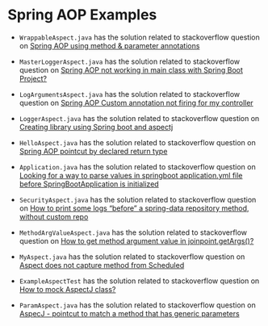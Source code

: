 Spring AOP Examples
=======================

- `WrappableAspect.java` has the solution related to stackoverflow question on [Spring AOP using method & parameter annotations](https://stackoverflow.com/questions/46557027/spring-aop-using-method-parameter-annotations)

- `MasterLoggerAspect.java` has the solution related to stackoverflow question on [Spring AOP not working in main class with Spring Boot Project?](https://stackoverflow.com/questions/46700032/spring-aop-not-working-in-main-class-with-spring-boot-project/46701299#46701299)

- `LogArgumentsAspect.java` has the solution related to stackoverflow question on [Spring AOP Custom annotation not firing for my controller](https://stackoverflow.com/questions/46693030/spring-aop-custom-annotation-not-firing-for-my-controller/46701714#46701714)

- `LoggerAspect.java` has the solution related to stackoverflow question on [Creating library using Spring boot and aspectj](https://stackoverflow.com/questions/46223181/creating-library-using-spring-boot-and-aspectj/46702093#46702093)

- `HelloAspect.java` has the solution related to stackoverflow question on [Spring AOP pointcut by declared return type](https://stackoverflow.com/questions/43754433/spring-aop-pointcut-by-declared-return-type)

- `Application.java` has the solution related to stackoverflow question on [Looking for a way to parse values in springboot application.yml file before SpringBootApplication is initialized](https://stackoverflow.com/questions/46937522/looking-for-a-way-to-parse-values-in-springboot-application-yml-file-before-spri/46939278#46939278)

- `SecurityAspect.java` has the solution related to stackoverflow question on [How to print some logs “before” a spring-data repository method, without custom repo](https://stackoverflow.com/questions/46997261/how-to-print-some-logs-before-a-spring-data-repository-method-without-custom)

- `MethodArgValueAspect.java` has the solution related to stackoverflow question on [How to get method argument value in joinpoint.getArgs()?](https://stackoverflow.com/questions/47028651/how-to-get-method-argument-value-in-joinpoint-getargs/47041477#47041477)

- `MyAspect.java` has the solution related to stackoverflow question on [Aspect does not capture method from Scheduled](https://stackoverflow.com/questions/47072554/aspect-does-not-capture-method-from-scheduled/47104087#47104087)

- `ExampleAspectTest` has the solution related to stackoverflow question on [How to mock AspectJ class?](https://stackoverflow.com/questions/47213904/how-to-mock-aspectj-class/47217114#47217114)

- `ParamAspect.java` has the solution related to stackoverflow question on [AspecJ - pointcut to match a method that has generic parameters](https://stackoverflow.com/questions/47264428/aspecj-pointcut-to-match-a-method-that-has-generic-parameters/47277919#47277919) 